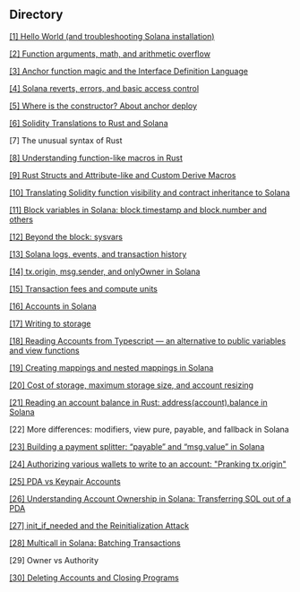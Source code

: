 ## Directory

[[1] Hello World (and troubleshooting Solana installation)](./hello_world/)

[[2] Function arguments, math, and arithmetic overflow](./arithmetic)

[[3] Anchor function magic and the Interface Definition Language](./anchor-function-tutorial)

[[4] Solana reverts, errors, and basic access control](./learn_anchor_error)

[[5] Where is the constructor? About anchor deploy](./deploy_tutorial)

[[6] Solidity Translations to Rust and Solana](./tryrust)

[7] The unusual syntax of Rust

[[8] Understanding function-like macros in Rust](./macro_example)

[[9] Rust Structs and Attribute-like and Custom Derive Macros](./macro_example)

[[10] Translating Solidity function visibility and contract inheritance to Solana](./func_visibility)

[[11] Block variables in Solana: block.timestamp and block.number and others](./sysvar)

[[12] Beyond the block: sysvars](./sysvars)

[[13] Solana logs, events, and transaction history](./emit)

[[14] tx.origin, msg.sender, and onlyOwner in Solana](./sender)

[[15] Transaction fees and compute units](./compute_unit)

[[16] Accounts in Solana](./basic_storage/)

[[17] Writing to storage](./basic_storage/)

[[18] Reading Accounts from Typescript — an alternative to public variables and view functions](./basic_storage/)

[[19] Creating mappings and nested mappings in Solana](./example_map/)

[[20] Cost of storage, maximum storage size, and account resizing](./rent/)

[[21] Reading an account balance in Rust: address(account).balance in Solana](./balance/)

[22] More differences: modifiers, view pure, payable, and fallback in Solana

[[23] Building a payment splitter: “payable” and “msg.value” in Solana](./sol_splitter/)

[[24] Authorizing various wallets to write to an account: "Pranking tx.origin"](./24/)

[[25] PDA vs Keypair Accounts](./keypair_vs_pda/)

[[26] Understanding Account Ownership in Solana: Transferring SOL out of a PDA](./26/)

[[27] init_if_needed and the Reinitialization Attack](./27/)

[[28] Multicall in Solana: Batching Transactions](./batch/)

[29] Owner vs Authority

[[30] Deleting Accounts and Closing Programs](./close_program/)
